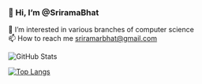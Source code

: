 ### 👋 Hi, I’m @SriramaBhat  
👀 I’m interested in various branches of computer science  
📫 How to reach me sriramarbhat@gmail.com 
 
![GitHub Stats](https://github-readme-stats.vercel.app/api?username=SriramaBhat&theme=dark)  

[![Top Langs](https://github-readme-stats.vercel.app/api/top-langs/?username=SriramaBhat&theme=dark)](https://github.com/anuraghazra/github-readme-stats)
<!--
**SriramaBhat/SriramaBhat** is a ✨ _special_ ✨ repository because its `README.md` (this file) appears on your GitHub profile.

👋 Hi, I’m @SriramaBhat
👀 I’m interested in various branches of computer science
📫 How to reach me sriramarbhat@gmail.com

